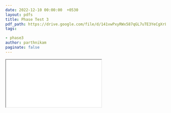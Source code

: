 ```yaml
---
date: 2022-12-10 00:00:00  +0530
layout: pdfs
title: Phase Test 3
pdf_path: https://drive.google.com/file/d/141vwPxyRWx587qGL7uTE3YeCgXrLo7_G/preview?usp=sharing
tags: 

- phase3
author: parthnikam
paginate: false
---
```


<iframe class="embed-pdf" src="{{ page.pdf_path }}#toolbar=0" seamless="seamless" scrolling="no" style="overflow:hidden"></iframe>
